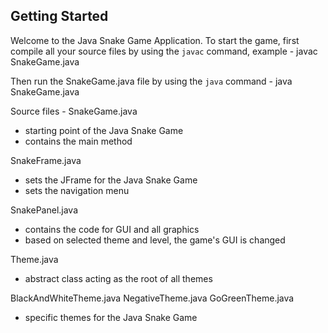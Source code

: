 ## Getting Started

Welcome to the Java Snake Game Application. To start the game, first compile all your source files by 
using the `javac` command, example - 
javac SnakeGame.java

Then run the SnakeGame.java file by using the `java` command - 
java SnakeGame.java

Source files - 
SnakeGame.java
- starting point of the Java Snake Game
- contains the main method

SnakeFrame.java
- sets the JFrame for the Java Snake Game
- sets the navigation menu

SnakePanel.java
- contains the code for GUI and all graphics
- based on selected theme and level, the game's GUI is changed

Theme.java
- abstract class acting as the root of all themes

BlackAndWhiteTheme.java
NegativeTheme.java
GoGreenTheme.java
- specific themes for the Java Snake Game